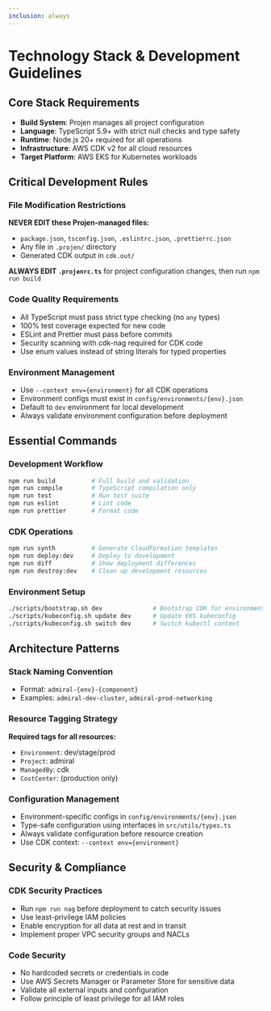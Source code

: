 ```yaml
---
inclusion: always
---
```


# Technology Stack & Development Guidelines

## Core Stack Requirements

- **Build System**: Projen manages all project configuration
- **Language**: TypeScript 5.9+ with strict null checks and type safety
- **Runtime**: Node.js 20+ required for all operations
- **Infrastructure**: AWS CDK v2 for all cloud resources
- **Target Platform**: AWS EKS for Kubernetes workloads

## Critical Development Rules

### File Modification Restrictions

**NEVER EDIT these Projen-managed files:**

- `package.json`, `tsconfig.json`, `.eslintrc.json`, `.prettierrc.json`
- Any file in `.projen/` directory
- Generated CDK output in `cdk.out/`

**ALWAYS EDIT `.projenrc.ts`** for project configuration changes, then run `npm run build`

### Code Quality Requirements

- All TypeScript must pass strict type checking (no `any` types)
- 100% test coverage expected for new code
- ESLint and Prettier must pass before commits
- Security scanning with cdk-nag required for CDK code
- Use enum values instead of string literals for typed properties

### Environment Management

- Use `--context env={environment}` for all CDK operations
- Environment configs must exist in `config/environments/{env}.json`
- Default to `dev` environment for local development
- Always validate environment configuration before deployment

## Essential Commands

### Development Workflow

```bash
npm run build          # Full build and validation
npm run compile        # TypeScript compilation only
npm run test           # Run test suite
npm run eslint         # Lint code
npm run prettier       # Format code
```

### CDK Operations

```bash
npm run synth          # Generate CloudFormation templates
npm run deploy:dev     # Deploy to development
npm run diff           # Show deployment differences
npm run destroy:dev    # Clean up development resources
```

### Environment Setup

```bash
./scripts/bootstrap.sh dev              # Bootstrap CDK for environment
./scripts/kubeconfig.sh update dev      # Update EKS kubeconfig
./scripts/kubeconfig.sh switch dev      # Switch kubectl context
```

## Architecture Patterns

### Stack Naming Convention

- Format: `admiral-{env}-{component}`
- Examples: `admiral-dev-cluster`, `admiral-prod-networking`

### Resource Tagging Strategy

**Required tags for all resources:**

- `Environment`: dev/stage/prod
- `Project`: admiral
- `ManagedBy`: cdk
- `CostCenter`: (production only)

### Configuration Management

- Environment-specific configs in `config/environments/{env}.json`
- Type-safe configuration using interfaces in `src/utils/types.ts`
- Always validate configuration before resource creation
- Use CDK context: `--context env={environment}`

## Security & Compliance

### CDK Security Practices

- Run `npm run nag` before deployment to catch security issues
- Use least-privilege IAM policies
- Enable encryption for all data at rest and in transit
- Implement proper VPC security groups and NACLs

### Code Security

- No hardcoded secrets or credentials in code
- Use AWS Secrets Manager or Parameter Store for sensitive data
- Validate all external inputs and configuration
- Follow principle of least privilege for all IAM roles
